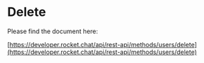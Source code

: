 # Delete

Please find the document here: 

[https://developer.rocket.chat/api/rest-api/methods/users/delete](https://developer.rocket.chat/api/rest-api/methods/users/delete)

